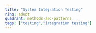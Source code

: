 ```yaml
---
title: "System Integration Testing"
ring: adopt
quadrant: methods-and-patterns
tags: ["testing","integration testing"]
---
```


